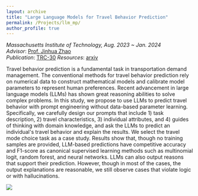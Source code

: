 ```yaml
---
layout: archive
title: "Large Language Models for Travel Behavior Prediction"
permalink: /Projects/llm_mp/
author_profile: true
---
```


*Massachusetts Institute of Technology, Aug. 2023 ~ Jan. 2024*  
*Advisor*:  [Prof. Jinhua Zhao](https://mobility.mit.edu/)  
*Publication*: [TRC-30](https://trc-30.epfl.ch/)
*Resources*: [arxiv](https://arxiv.org/abs/2312.00819) 

Travel behavior prediction is a fundamental task in transportation demand management. The conventional methods for travel behavior prediction rely on numerical data to construct mathematical models and calibrate model parameters to represent human preferences. Recent advancement in large language models (LLMs) has shown great reasoning abilities to solve complex problems. In this study, we propose to use LLMs to predict travel behavior with prompt engineering without data-based parameter learning. Specifically, we carefully design our prompts that include 1) task description, 2) travel characteristics, 3) individual attributes, and 4) guides of thinking with domain knowledge, and ask the LLMs to predict an individual's travel behavior and explain the results. We select the travel mode choice task as a case study. Results show that, though no training samples are provided, LLM-based predictions have competitive accuracy and F1-score as canonical supervised learning methods such as multinomial logit, random forest, and neural networks. LLMs can also output reasons that support their prediction. However, though in most of the cases, the output explanations are reasonable, we still observe cases that violate logic or with hallucinations.

![](../../files/llm_mp.jpg)

<!-- <object data="../../files/stzinb.pdf" width="1000" height="1000" type='application/pdf'></object> -->